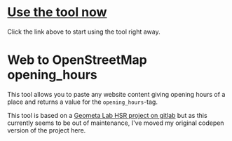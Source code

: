 # <a href="https://osm-de.github.io/WebToOSMOH/" target="_blank">Use the tool now</a>

Click the link above to start using the tool right away.

# Web to OpenStreetMap opening_hours

This tool allows you to paste any website content giving opening hours of a place and returns a value for the `opening_hours`-tag.

This tool is based on a [Geometa Lab HSR project on gitlab](https://gitlab.com/geometalab/web-to-osm-opening-hours/blob/master/README.md) but as this currently seems to be out of maintenance, I've moved my original codepen version of the project here.
